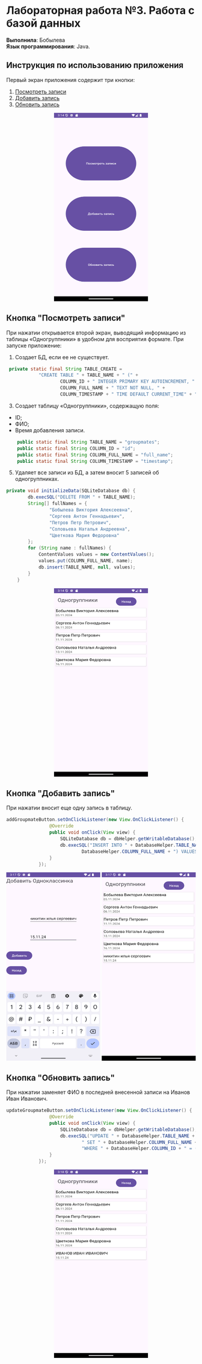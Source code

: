 # Лабораторная работа №3. Работа с базой данных
**Выполнила**: Бобылева  
**Язык программирования**: Java.

## Инструкция по использованию приложения
Первый экран приложения содержит три кнопки:
1. [Посмотреть записи](#кнопка-посмотреть-записи)
2. [Добавить запись](#кнопка-добавить-запись)
3. [Обновить запись](#кнопка-обновить-запись)
<p align="center">
<img src="https://github.com/vikussssssya/llaba3/blob/main/3.1.png" width="250" height="500"> 
</p>

## Кнопка "Посмотреть записи"
При нажатии открывается второй экран, выводящий информацию из таблицы «Одногруппники» в удобном для восприятия формате.
При запуске приложение:
1. Создает БД, если ее не существует.
```java
 private static final String TABLE_CREATE =
            "CREATE TABLE " + TABLE_NAME + " (" +
                    COLUMN_ID + " INTEGER PRIMARY KEY AUTOINCREMENT, " +
                    COLUMN_FULL_NAME + " TEXT NOT NULL, " +
                    COLUMN_TIMESTAMP + " TIME DEFAULT CURRENT_TIME" + ");";
```
3. Создает таблицу «Одногруппники», содержащую поля:
- ID;
- ФИО;
- Время добавления записи.
```java
    public static final String TABLE_NAME = "groupmates";
    public static final String COLUMN_ID = "id";
    public static final String COLUMN_FULL_NAME = "full_name";
    public static final String COLUMN_TIMESTAMP = "timestamp";
```
5. Удаляет все записи из БД, а затем вносит 5 записей об одногруппниках.
```java
private void initializeData(SQLiteDatabase db) {
        db.execSQL("DELETE FROM " + TABLE_NAME);
        String[] fullNames = {
                "Бобылева Виктория Алексеевна",
                "Сергеев Антон Геннадьевич",
                "Петров Петр Петрович",
                "Соловьева Наталья Андреевна",
                "Цветкова Мария Федоровна"
        };
        for (String name : fullNames) {
            ContentValues values = new ContentValues();
            values.put(COLUMN_FULL_NAME, name);
            db.insert(TABLE_NAME, null, values);
        }
    }
```
<p align="center">
<img src="https://github.com/vikussssssya/llaba3/blob/main/3.2.png" width="250" height="500">
</p>

## Кнопка "Добавить запись"
При нажатии вносит еще одну запись в таблицу.
```java
addGroupmateButton.setOnClickListener(new View.OnClickListener() {
                @Override
                public void onClick(View view) {
                    SQLiteDatabase db = dbHelper.getWritableDatabase();
                    db.execSQL("INSERT INTO " + DatabaseHelper.TABLE_NAME + " (" +
                            DatabaseHelper.COLUMN_FULL_NAME + ") VALUES ('никитин илья сергеевич');");
                }
            });
```
<p align="center">
  <img src="https://github.com/vikussssssya/llaba3/blob/main/3.3.png" width="250" height="500"> 
<img src="https://github.com/vikussssssya/llaba3/blob/main/3.4.png" width="250" height="500"> 
</p>

## Кнопка "Обновить запись"
При нажатии заменяет ФИО в последней внесенной записи на Иванов Иван Иванович.
```java
updateGroupmateButton.setOnClickListener(new View.OnClickListener() {
                @Override
                public void onClick(View view) {
                    SQLiteDatabase db = dbHelper.getWritableDatabase();
                    db.execSQL("UPDATE " + DatabaseHelper.TABLE_NAME +
                            " SET " + DatabaseHelper.COLUMN_FULL_NAME + " = 'Иванов Иван Иванович' " +
                            "WHERE " + DatabaseHelper.COLUMN_ID + " = (SELECT MAX(" + DatabaseHelper.COLUMN_ID + ") FROM " + DatabaseHelper.TABLE_NAME + ");");
                }
            });
```
<p align="center">
<img src="https://github.com/vikussssssya/llaba3/blob/main/3.6.png" width="250" height="500"> 
</p>
